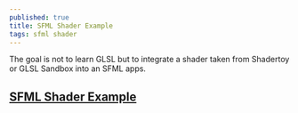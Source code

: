 ```yaml
---
published: true
title: SFML Shader Example
tags: sfml shader
---
```

The goal is not to learn GLSL but to integrate a shader taken from Shadertoy or GLSL Sandbox into an SFML apps. 

## [SFML Shader Example](http://www.glusoft.com/tuto/SFML-shader-example.php)
